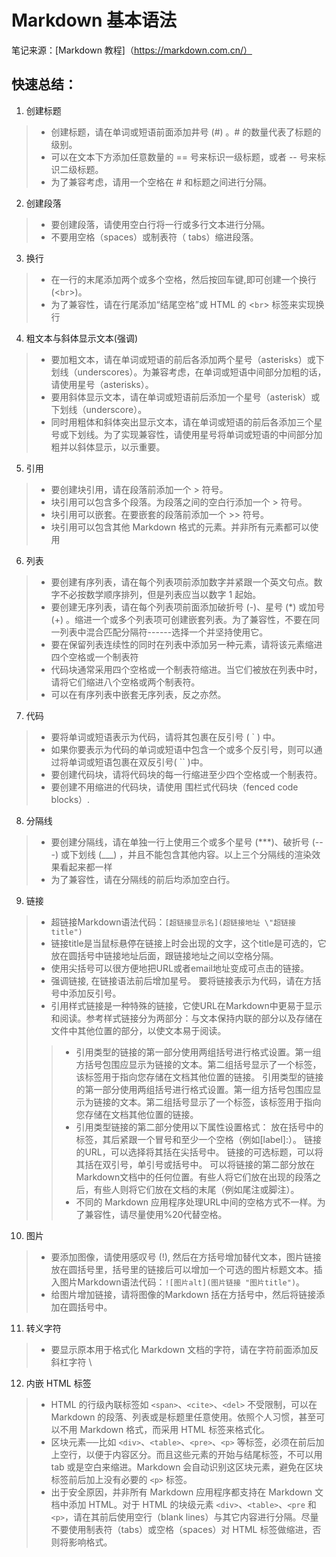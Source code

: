 # Markdown 基本语法

笔记来源：[Markdown 教程]（https://markdown.com.cn/）

## 快速总结：
1. 创建标题
> - 创建标题，请在单词或短语前面添加井号 (#) 。# 的数量代表了标题的级别。
> - 可以在文本下方添加任意数量的 == 号来标识一级标题，或者 -- 号来标识二级标题。
> - 为了兼容考虑，请用一个空格在 # 和标题之间进行分隔。

2. 创建段落
> - 要创建段落，请使用空白行将一行或多行文本进行分隔。
> - 不要用空格（spaces）或制表符（ tabs）缩进段落。

3. 换行
> - 在一行的末尾添加两个或多个空格，然后按回车键,即可创建一个换行(<`br`>)。
> - 为了兼容性，请在行尾添加“结尾空格”或 HTML 的 <`br`> 标签来实现换行

4. 粗文本与斜体显示文本(强调)
> - 要加粗文本，请在单词或短语的前后各添加两个星号（asterisks）或下划线（underscores）。为兼容考虑，在单词或短语中间部分加粗的话，请使用星号（asterisks）。
> - 要用斜体显示文本，请在单词或短语前后添加一个星号（asterisk）或下划线（underscore）。
> - 同时用粗体和斜体突出显示文本，请在单词或短语的前后各添加三个星号或下划线。为了实现兼容性，请使用星号将单词或短语的中间部分加粗并以斜体显示，以示重要。

5. 引用
> - 要创建块引用，请在段落前添加一个 > 符号。
> - 块引用可以包含多个段落。为段落之间的空白行添加一个 > 符号。
> - 块引用可以嵌套。在要嵌套的段落前添加一个 >> 符号。
> - 块引用可以包含其他 Markdown 格式的元素。并非所有元素都可以使用

6. 列表
> - 要创建有序列表，请在每个列表项前添加数字并紧跟一个英文句点。数字不必按数学顺序排列，但是列表应当以数字 1 起始。
> - 要创建无序列表，请在每个列表项前面添加破折号 (-)、星号 (*) 或加号 (+) 。缩进一个或多个列表项可创建嵌套列表。为了兼容性，不要在同一列表中混合匹配分隔符------选择一个并坚持使用它。
> - 要在保留列表连续性的同时在列表中添加另一种元素，请将该元素缩进四个空格或一个制表符
> - 代码块通常采用四个空格或一个制表符缩进。当它们被放在列表中时，请将它们缩进八个空格或两个制表符。
> - 可以在有序列表中嵌套无序列表，反之亦然。

7. 代码
> - 要将单词或短语表示为代码，请将其包裹在反引号 ( ` ) 中。
> - 如果你要表示为代码的单词或短语中包含一个或多个反引号，则可以通过将单词或短语包裹在双反引号( `` )中。
> - 要创建代码块，请将代码块的每一行缩进至少四个空格或一个制表符。
> - 要创建不用缩进的代码块，请使用 围栏式代码块（fenced code blocks）.

8. 分隔线
> - 要创建分隔线，请在单独一行上使用三个或多个星号 (***)、破折号 (---) 或下划线 (___) ，并且不能包含其他内容。以上三个分隔线的渲染效果看起来都一样
> - 为了兼容性，请在分隔线的前后均添加空白行。

9. 链接
> - 超链接Markdown语法代码：`[超链接显示名](超链接地址 \"超链接title")`
> - 链接title是当鼠标悬停在链接上时会出现的文字，这个title是可选的，它放在圆括号中链接地址后面，跟链接地址之间以空格分隔。
> - 使用尖括号可以很方便地把URL或者email地址变成可点击的链接。
> - 强调链接, 在链接语法前后增加星号。 要将链接表示为代码，请在方括号中添加反引号。
> - 引用样式链接是一种特殊的链接，它使URL在Markdown中更易于显示和阅读。参考样式链接分为两部分：与文本保持内联的部分以及存储在文件中其他位置的部分，以使文本易于阅读。
>> - 引用类型的链接的第一部分使用两组括号进行格式设置。第一组方括号包围应显示为链接的文本。第二组括号显示了一个标签，该标签用于指向您存储在文档其他位置的链接。 引用类型的链接的第一部分使用两组括号进行格式设置。第一组方括号包围应显示为链接的文本。第二组括号显示了一个标签，该标签用于指向您存储在文档其他位置的链接。
>> - 引用类型链接的第二部分使用以下属性设置格式：
        放在括号中的标签，其后紧跟一个冒号和至少一个空格（例如[label]:）。
        链接的URL，可以选择将其括在尖括号中。
        链接的可选标题，可以将其括在双引号，单引号或括号中。
        可以将链接的第二部分放在Markdown文档中的任何位置。有些人将它们放在出现的段落之后，有些人则将它们放在文档的末尾（例如尾注或脚注）。
>> - 不同的 Markdown 应用程序处理URL中间的空格方式不一样。为了兼容性，请尽量使用%20代替空格。

10. 图片
> - 要添加图像，请使用感叹号 (!), 然后在方括号增加替代文本，图片链接放在圆括号里，括号里的链接后可以增加一个可选的图片标题文本。插入图片Markdown语法代码：`![图片alt](图片链接 "图片title")`。
> - 给图片增加链接，请将图像的Markdown 括在方括号中，然后将链接添加在圆括号中。

11. 转义字符
> - 要显示原本用于格式化 Markdown 文档的字符，请在字符前面添加反斜杠字符 \

12. 内嵌 HTML 标签
> - HTML 的行级內联标签如 `<span>`、`<cite>`、`<del>` 不受限制，可以在 Markdown 的段落、列表或是标题里任意使用。依照个人习惯，甚至可以不用 Markdown 格式，而采用 HTML 标签来格式化。
> - 区块元素──比如 `<div>`、`<table>`、`<pre>`、`<p>` 等标签，必须在前后加上空行，以便于内容区分。而且这些元素的开始与结尾标签，不可以用 tab 或是空白来缩进。Markdown 会自动识别这区块元素，避免在区块标签前后加上没有必要的 `<p>` 标签。
> - 出于安全原因，并非所有 Markdown 应用程序都支持在 Markdown 文档中添加 HTML。对于 HTML 的块级元素 `<div>`、`<table>`、`<pre` 和 `<p>`，请在其前后使用空行（blank lines）与其它内容进行分隔。尽量不要使用制表符（tabs）或空格（spaces）对 HTML 标签做缩进，否则将影响格式。